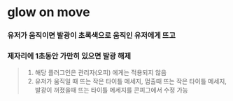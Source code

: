 # glow on move
### 유저가 움직이면 발광이 초록색으로 움직인 유저에게 뜨고
### 제자리에 1초동안 가만히 있으면 발광 해제

> 1. 해당 플러그인은 관리자(오피) 에게는 적용되지 않음
> 2. 유저가 움직일 때 뜨는 작은 타이틀 메세지, 멈출때 뜨는 작은 타이틀 메세지, 발광이 꺼졌을때 뜨는 타이틀 메세지를 콘피그에서 수정 가능

